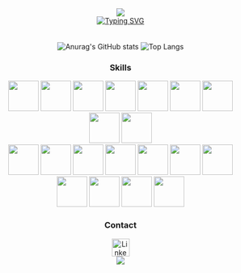 <div align="center">
  <img src="https://capsule-render.vercel.app/api?type=waving&color=00CD0BFF&height=150&section=header">
</div>

<div align="center">
  <a href="https://git.io/typing-svg"><img src="https://readme-typing-svg.demolab.com?font=Fira+Code&weight=100&size=30&pause=1000&color=00CD0B&background=005F7100&center=true&vCenter=true&width=610&lines=Hello!+My+name+is+F%C3%A1bio+Casagrande+;I'm+a+Brazilian+Developer+Student.;Be+Welcome!+%3AD" alt="Typing SVG" /></a>
</div>
</br></br>
<div align="center">
  <img src="https://github-readme-stats.vercel.app/api?username=fabi0casa&show_icons=true&theme=transparent&hide_border=true&title_color=00CD0BFF&text_color=0f810f&icon_color=71C771" alt="Anurag's GitHub stats" max-width: 300px; height: 250px"/>
  <img src="https://github-readme-stats.vercel.app/api/top-langs/?username=fabi0casa&layout=donut&theme=transparent&hide_border=true&title_color=00CD0BFF&text_color=71C771&icon_color=71C771" alt="Top Langs" max-width: 300px; height: 250px"/>
</div>


<div align="center">
  <h3><strong>Skills</strong></h3>
</div>


<div align="center">
  <img src ="https://upload.wikimedia.org/wikipedia/commons/thumb/3/38/HTML5_Badge.svg/2048px-HTML5_Badge.svg.png" style="height: 60px">
  <img src ="https://upload.wikimedia.org/wikipedia/commons/thumb/6/62/CSS3_logo.svg/2048px-CSS3_logo.svg.png" style="height: 60px">
  <img src ="https://user-images.githubusercontent.com/25181517/117447155-6a868a00-af3d-11eb-9cfe-245df15c9f3f.png" style="height: 60px">
  <img src ="https://user-images.githubusercontent.com/25181517/183898054-b3d693d4-dafb-4808-a509-bab54cf5de34.png" style="height: 60px">
  <img src ="https://github.com/user-attachments/assets/06851a6c-5780-4b9c-b89d-af3b4e605636" style="height: 60px">
  <!--<img src ="https://media.licdn.com/dms/image/v2/C5112AQExUeu0Uwrxdg/article-cover_image-shrink_720_1280/article-cover_image-shrink_720_1280/0/1555853756108?e=2147483647&v=beta&t=N96fwDtStzXrEpQh9sTr9VUOmtLYGL3jNvK0QvobxuU" style="height: 60px">-->
  <img src ="https://cdn-icons-png.flaticon.com/512/226/226777.png" style="height: 60px">
  <img src ="https://github.com/user-attachments/assets/6a3c4ab9-8bfe-42d1-bc5d-5fe770e11f51" style="height: 60px">
  <img src ="https://upload.wikimedia.org/wikipedia/commons/thumb/2/27/PHP-logo.svg/711px-PHP-logo.svg.png" style="height: 60px">
  <img src ="https://raw.githubusercontent.com/isocpp/logos/master/cpp_logo.png" style="height: 60px">
  </br>
  <img src ="https://github.com/user-attachments/assets/8e96cc9f-edc3-4c36-bd9a-ec1d918e8a45" style="height: 60px">
  <img src ="https://cdn-icons-png.flaticon.com/512/5968/5968313.png" style="height: 60px">
  <img src ="https://github.com/user-attachments/assets/6a46647d-46c6-4872-9454-0580d2a3afb3" style="height: 60px">
  <img src ="https://github.com/user-attachments/assets/d784bf28-fa9a-48ef-99a9-8e886ebf7e78" style="height: 60px">
  <img src ="https://github.com/user-attachments/assets/453eda7c-ffbb-4c5b-8742-16f0567b61b5" style="height: 60px">
  <img src ="https://github.com/user-attachments/assets/b3f65b7b-6593-4e4e-91d6-7250185fa3a0" style="height: 60px">
  <img src ="https://github.com/user-attachments/assets/d2554c84-b866-42e1-b96c-3267fbc47518" style="height: 60px">
  <img src ="https://github.com/user-attachments/assets/5a5a63ed-445c-4dd8-aa3d-1d7510557367" style="height: 60px">
  <img src ="https://github.com/user-attachments/assets/7f2fad34-9063-4da6-86c5-76731db508f3" style="height: 60px">
  <img src ="https://user-images.githubusercontent.com/25181517/192108891-d86b6220-e232-423a-bf5f-90903e6887c3.png" style="height: 60px">
  <img src ="https://www.northware.mx/wp-content/uploads/2022/09/northware-microsoft-power-bi-logo.png" style="height: 60px">
     <!-- tentativas anteriores de tentar deixar as logos do sql developer, data modeler e mongodb mais bonitenhos :)
  <img src ="https://github.com/user-attachments/assets/5358822c-2ade-4a5c-9a6f-bcbf5939b620" style="height: 60px">
  <img src ="https://github.com/user-attachments/assets/d7939a26-7ba0-436c-8b87-9afa8f23eaae" style="height: 60px"> 
  <img src ="https://github.com/user-attachments/assets/3b595839-6835-43aa-9a25-d11c0da6e48a" style="height: 60px">
  <img src ="https://github.com/user-attachments/assets/ea6e2e6f-f815-4963-8918-e28bf436b5fe" style="height: 60px"> 
  <img src ="https://github.com/user-attachments/assets/d186ede7-8104-437b-8d3e-da1cb81d26ce" style="height: 60px">
  <img src ="https://github.com/user-attachments/assets/5f12e0cb-838d-4381-bbbf-a3cfd596e021" style="height: 60px">
  <img src ="https://upload.wikimedia.org/wikipedia/commons/thumb/c/cf/Eclipse-SVG.svg/1024px-Eclipse-SVG.svg.png" style="height: 60px">
  <img src ="https://github.com/user-attachments/assets/6fc34a90-c4aa-4b9f-acd9-123f35f92b6a" style="height: 60px">-->
</div>

<div align="center">
  <h3><strong>Contact</strong></h3>
</div>

<div id="badges" align="center">
  <a href="https://www.linkedin.com/in/fabio-casagrande">
    <img src="https://img.shields.io/badge/LinkedIn-0749FF?style=for-the-badge&logo=linkedin&logoColor=white" style="height: 35px" alt="LinkedIn Badge"/>
  </a> <!--
  <a href="mailto:fabiocasagrande999@gmail.com">
    <img src="https://img.shields.io/badge/Gmail-darkred?style=for-the-badge&logo=gmail&logoColor=white" style="height: 35px" alt="Gmail Badge"/>
  </a> -->
</div>


<div align="center">
  <img src ="https://capsule-render.vercel.app/api?type=waving&color=00CD0BFF&height=150&section=footer">
</div>
